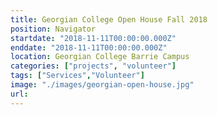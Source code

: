 ```yaml
---
title: Georgian College Open House Fall 2018
position: Navigator
startdate: "2018-11-11T00:00:00.000Z"
enddate: "2018-11-11T00:00:00.000Z"
location: Georgian College Barrie Campus
categories: ["projects", "volunteer"]
tags: ["Services","Volunteer"]
image: "./images/georgian-open-house.jpg"
url:
---
```

